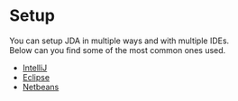 # Setup
You can setup JDA in multiple ways and with multiple IDEs.  
Below can you find some of the most common ones used.

- [IntelliJ](intellij.md)
- [Eclipse](eclipse.md)
- [Netbeans](netbeans.md)